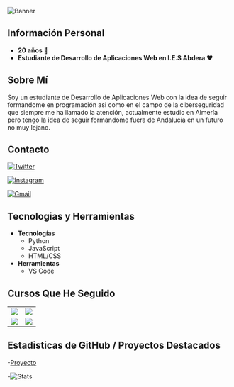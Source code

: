![Banner](https://i.imgur.com/GDqFlfV.png)
## Información Personal
- **20 años :rocket:** 
- **Estudiante de Desarrollo de Aplicaciones Web en I.E.S Abdera :heart:**

## Sobre Mí
Soy un estudiante de Desarrollo de Aplicaciones Web con la idea de seguir formandome en programación asi como en el campo de la ciberseguridad que siempre me ha llamado la atención, actualmente estudio en Almería pero tengo la idea de seguir formandome fuera de Andalucía en un futuro no muy lejano.

## Contacto
[![Twitter](https://img.shields.io/badge/Twitter-@ismael_GRMY-1DA1F2?style=for-the-badge&logo=twitter&logoColor=white&labelColor=101010)](https://twitter.com/ismael_GRMY)
  
[![Instagram](https://img.shields.io/badge/Instagram-@ismael_bnk-E4405F?style=for-the-badge&logo=instagram&logoColor=white&labelColor=101010)](https://instagram.com/ismael_bnk)

[![Gmail](https://img.shields.io/badge/Gmail-ismaelarchi@gmail.com-E4405F?style=for-the-badge&logo=gmail&logoColor=white&labelColor=101010)]()

## Tecnologias y Herramientas
- **Tecnologías**
    - Python
    - JavaScript
    - HTML/CSS
- **Herramientas**
    - VS Code
## Cursos Que He Seguido
<table>
  <tr>
    <td>
        <a href="https://youtu.be/_y9qQZXE24A">
        <img src="http://i3.ytimg.com/vi/_y9qQZXE24A/maxresdefault.jpg">
        </a>
    </td>
    <td>
        <a href="https://youtu.be/Kp4Mvapo5kc">
        <img src="http://i3.ytimg.com/vi/Kp4Mvapo5kc/maxresdefault.jpg">
        </a>
    </td>
  </tr>
  <tr>
    <td>
        <a href="https://youtu.be/3GymExBkKjE">
        <img src="http://i3.ytimg.com/vi/3GymExBkKjE/maxresdefault.jpg">
        </a>
    </td>
    <td>
        <a href="https://youtu.be/zFbTXe1yFGA">
        <img src="http://i3.ytimg.com/vi/zFbTXe1yFGA/maxresdefault.jpg">
        </a>
    </td>
  </tr>
</table>

## Estadisticas de GitHub / Proyectos Destacados 

-[Proyecto](https://github.com/Ismael3011/programacion)

-![Stats](https://github.com/Ismael3011?tab=stars)
